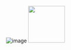 
![image](https://github.com/RusAl84/testAltair/blob/main/Documents/hadgehog.jpg)
<img src="https://github.com/RusAl84/testAltair/blob/main/Documents/hadgehog.jpg" width=100px height=100px>
